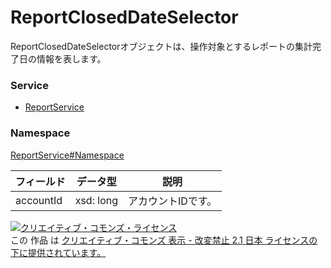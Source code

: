 # ReportClosedDateSelector
ReportClosedDateSelectorオブジェクトは、操作対象とするレポートの集計完了日の情報を表します。
### Service
+ [ReportService](../../services/ReportService.md)

### Namespace
[ReportService#Namespace](../../services/ReportService.md#namespace)

| フィールド | データ型 | 説明 | 
|---|---|---|
| accountId| xsd: long| アカウントIDです。 |

<a rel="license" href="http://creativecommons.org/licenses/by-nd/2.1/jp/"><img alt="クリエイティブ・コモンズ・ライセンス" style="border-width:0" src="https://i.creativecommons.org/l/by-nd/2.1/jp/88x31.png" /></a><br />この 作品 は <a rel="license" href="http://creativecommons.org/licenses/by-nd/2.1/jp/">クリエイティブ・コモンズ 表示 - 改変禁止 2.1 日本 ライセンスの下に提供されています。</a>

